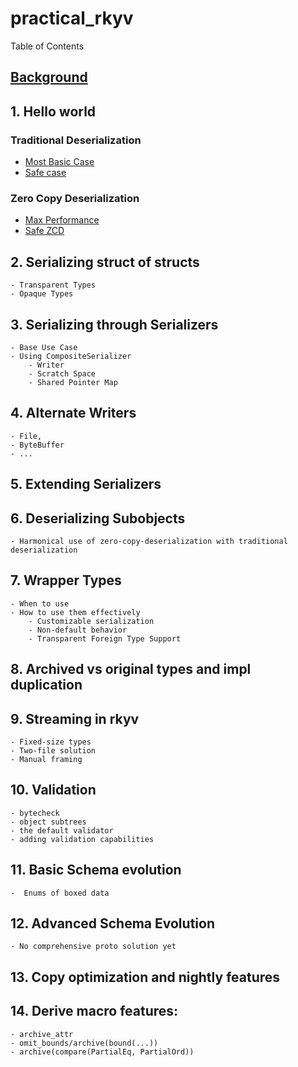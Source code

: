 # practical_rkyv

Table of Contents

## [Background](./doc/background.md)

## 1. Hello world

### Traditional Deserialization
- [Most Basic Case](./doc/hello_world/real_basic.md)
- [Safe case](./doc/hello_world/safe_real_basic.md)
### Zero Copy Deserialization
- [Max Performance](./doc/hello_world/zcd_max_perf.md)
- [Safe ZCD](./doc/hello_world/zcd_safe.md)

## 2. Serializing struct of structs
    - Transparent Types
    - Opaque Types

## 3. Serializing through Serializers
    - Base Use Case 
    - Using CompositeSerializer
        - Writer
        - Scratch Space
        - Shared Pointer Map

## 4. Alternate Writers
    - File, 
    - ByteBuffer
    - ...

## 5. Extending Serializers

## 6. Deserializing Subobjects 
    - Harmonical use of zero-copy-deserialization with traditional deserialization

## 7. Wrapper Types 
    - When to use 
    - How to use them effectively
        - Customizable serialization
        - Non-default behavior
        - Transparent Foreign Type Support

## 8. Archived vs original types and impl duplication

## 9. Streaming in rkyv  
    - Fixed-size types 
    - Two-file solution 
    - Manual framing

## 10. Validation 
    - bytecheck 
    - object subtrees 
    - the default validator
    - adding validation capabilities

## 11. Basic Schema evolution
    -  Enums of boxed data

## 12. Advanced Schema Evolution 
    - No comprehensive proto solution yet

## 13. Copy optimization and nightly features

## 14. Derive macro features: 
    - archive_attr 
    - omit_bounds/archive(bound(...)) 
    - archive(compare(PartialEq, PartialOrd))
